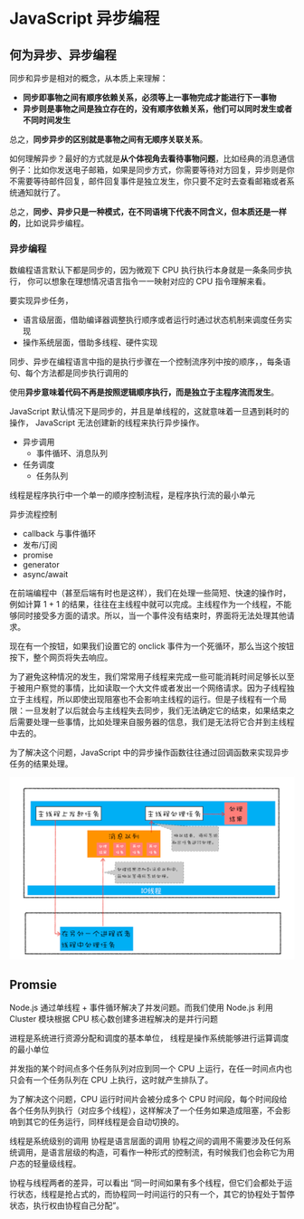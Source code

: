 # JavaScript 异步编程

## 何为异步、异步编程

同步和异步是相对的概念，从本质上来理解：

- **同步即事物之间有顺序依赖关系，必须等上一事物完成才能进行下一事物**
- **异步则是事物之间是独立存在的，没有顺序依赖关系，他们可以同时发生或者不同时间发生**

总之，**同步异步的区别就是事物之间有无顺序关联关系**。

如何理解异步？最好的方式就是**从个体视角去看待事物问题**，比如经典的消息通信例子：比如你发送电子邮箱，如果是同步方式，你需要等待对方回复，异步则是你不需要等待邮件回复，邮件回复事件是独立发生，你只要不定时去查看邮箱或者系统通知就行了。

总之，**同步、异步只是一种模式，在不同语境下代表不同含义，但本质还是一样的**，比如说异步编程。
### 异步编程

数编程语言默认下都是同步的，因为微观下 CPU 执行执行本身就是一条条同步执行，
你可以想象在理想情况语言指令一一映射对应的 CPU 指令理解来看。

要实现异步任务，
- 语言级层面，借助编译器调整执行顺序或者运行时通过状态机制来调度任务实现
- 操作系统层面，借助多线程、硬件实现

同步、异步在编程语言中指的是执行步骤在一个控制流序列中按的顺序，，每条语句、每个方法都是同步执行调用的

使用**异步意味着代码不再是按照逻辑顺序执行，而是独立于主程序流而发生**。

JavaScript 默认情况下是同步的，并且是单线程的，这就意味着一旦遇到耗时的操作， JavaScript 无法创建新的线程来执行异步操作。

- 异步调用
  - 事件循环、消息队列
- 任务调度
  - 任务队列

线程是程序执行中一个单一的顺序控制流程，是程序执行流的最小单元

异步流程控制

- callback 与事件循环
- 发布/订阅
- promise
- generator
- async/await



在前端编程中（甚至后端有时也是这样），我们在处理一些简短、快速的操作时，例如计算 1 + 1 的结果，往往在主线程中就可以完成。主线程作为一个线程，不能够同时接受多方面的请求。所以，当一个事件没有结束时，界面将无法处理其他请求。

现在有一个按钮，如果我们设置它的 onclick 事件为一个死循环，那么当这个按钮按下，整个网页将失去响应。

为了避免这种情况的发生，我们常常用子线程来完成一些可能消耗时间足够长以至于被用户察觉的事情，比如读取一个大文件或者发出一个网络请求。因为子线程独立于主线程，所以即使出现阻塞也不会影响主线程的运行。但是子线程有一个局限：一旦发射了以后就会与主线程失去同步，我们无法确定它的结束，如果结束之后需要处理一些事情，比如处理来自服务器的信息，我们是无法将它合并到主线程中去的。

为了解决这个问题，JavaScript 中的异步操作函数往往通过回调函数来实现异步任务的结果处理。













<img src="./images/01e40e30db7e8a91eb70ce02fd8a6985.png" alt="img" style="zoom:80%;" />



## Promsie


Node.js 通过单线程 + 事件循环解决了并发问题。而我们使用 Node.js 利用 Cluster 模块根据 CPU 核心数创建多进程解决的是并行问题

进程是系统进行资源分配和调度的基本单位，
线程是操作系统能够进行运算调度的最小单位

并发指的某个时间点多个任务队列对应到同一个 CPU 上运行，在任一时间点内也只会有一个任务队列在 CPU 上执行，这时就产生排队了。

为了解决这个问题，CPU 运行时间片会被分成多个 CPU 时间段，每个时间段给各个任务队列执行（对应多个线程），这样解决了一个任务如果造成阻塞，不会影响到其它的任务运行，同样线程是会自动切换的。

线程是系统级别的调用
协程是语言层面的调用
协程之间的调用不需要涉及任何系统调用，是语言层级的构造，可看作一种形式的控制流，有时候我们也会称它为用户态的轻量级线程。

协程与线程两者的差异，可以看出 “同一时间如果有多个线程，但它们会都处于运行状态，线程是抢占式的，而协程同一时间运行的只有一个，其它的协程处于暂停状态，执行权由协程自己分配”。